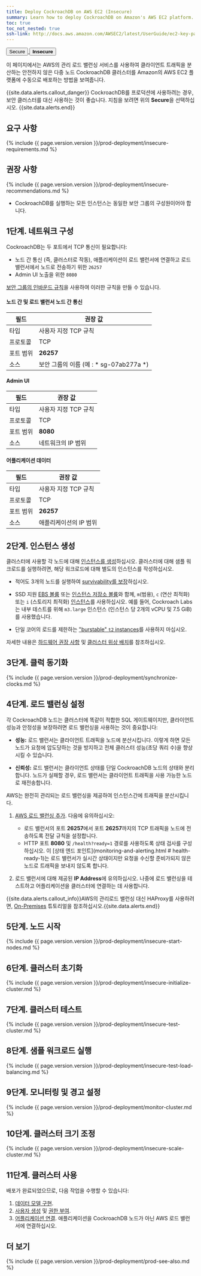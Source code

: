 ```yaml
---
title: Deploy CockroachDB on AWS EC2 (Insecure)
summary: Learn how to deploy CockroachDB on Amazon's AWS EC2 platform.
toc: true
toc_not_nested: true
ssh-link: http://docs.aws.amazon.com/AWSEC2/latest/UserGuide/ec2-key-pairs.html
---
```


<div class="filters filters-big clearfix">
  <a href="deploy-cockroachdb-on-aws.html"><button class="filter-button">Secure</button>
  <button class="filter-button current"><strong>Insecure</strong></button></a>
</div>

이 페이지에서는 AWS의 관리 로드 밸런싱 서비스를 사용하여 클라이언트 트래픽을 분산하는 안전하지 않은 다중 노드 CockroachDB 클러스터를 Amazon의 AWS EC2 플랫폼에 수동으로 배포하는 방법을 보여줍니다.

{{site.data.alerts.callout_danger}} CockroachDB를 프로덕션에 사용하려는 경우, 보안 클러스터를 대신 사용하는 것이 좋습니다. 지침을 보려면 위의 <strong>Secure</strong>을 선택하십시오. {{site.data.alerts.end}}


## 요구 사항

{% include {{ page.version.version }}/prod-deployment/insecure-requirements.md %}

## 권장 사항

{% include {{ page.version.version }}/prod-deployment/insecure-recommendations.md %}

- CockroachDB를 실행하는 모든 인스턴스는 동일한 보안 그룹의 구성원이어야 합니다.

## 1단계. 네트워크 구성

CockroachDB는 두 포트에서 TCP 통신이 필요합니다:

- 노드 간 통신 (즉, 클러스터로 작동), 애플리케이션이 로드 밸런서에 연결하고 로드 밸런서에서 노드로 전송하기 위한 `26257`
- Admin UI 노출을 위한 `8080`

[보안 그룹의 인바운드 규칙](http://docs.aws.amazon.com/AWSEC2/latest/UserGuide/using-network-security.html#adding-security-group-rule)을 사용하여 이러한 규칙을 만들 수 있습니다.

#### 노드 간 및 로드 밸런서 노드 간 통신

 필드 | 권장 값
-------|-------------------
 타입 | 사용자 지정 TCP 규칙
 프로토콜 | TCP
 포트 범위 | **26257**
 소스 | 보안 그룹의 이름 (예 : * sg-07ab277a *)

#### Admin UI

 필드 | 권장 값
-------|-------------------
 타입 | 사용자 지정 TCP 규칙
 프로토콜 | TCP
 포트 범위 | **8080**
 소스 | 네트워크의 IP 범위

#### 어플리케이션 데이터

 필드 | 권장 값
-------|-------------------
 타입 | 사용자 지정 TCP 규칙
 프로토콜 | TCP
 포트 범위 | **26257**
 소스 | 애플리케이션의 IP 범위

## 2단계. 인스턴스 생성

클러스터에 사용할 각 노드에 대해 [인스턴스를 생성](http://docs.aws.amazon.com/AWSEC2/latest/UserGuide/launching-instance.html)하십시오. 클러스터에 대해 샘플 워크로드를 실행하려면, 해당 워크로드에 대해 별도의 인스턴스를 작성하십시오.

- 적어도 3개의 노드를 실행하여 [survivability를 보장](recommended-production-settings.html)하십시오.

- SSD 지원 [EBS 볼륨](https://docs.aws.amazon.com/AWSEC2/latest/UserGuide/EBSVolumeTypes.html) 또는 [인스턴스 저장소 볼륨](https://docs.aws.amazon.com/AWSEC2/latest/UserGuide/ssd-instance-store.html)와 함께, `m`(범용), `c` (연산 최적화) 또는 `i` (스토리지 최적화) [인스턴스](https://aws.amazon.com/ec2/instance-types/)를 사용하십시오. 예를 들어, Cockroach Labs는 내부 테스트를 위해 `m3.large` 인스턴스 (인스턴스 당 2개의 vCPU 및 7.5 GiB)를 사용했습니다.

- 단일 코어의 로드를 제한하는 ["burstable" `t2` instances](https://docs.aws.amazon.com/AWSEC2/latest/UserGuide/t2-instances.html)를 사용하지 마십시오. 

자세한 내용은 [하드웨어 권장 사항](recommended-production-settings.html) 및 [클러스터 위상 배치](recommended-production-settings.html)를 참조하십시오.

## 3단계. 클럭 동기화

{% include {{ page.version.version }}/prod-deployment/synchronize-clocks.md %}

## 4단계. 로드 밸런싱 설정

각 CockroachDB 노드는 클러스터에 똑같이 적합한 SQL 게이트웨이지만, 클라이언트 성능과 안정성을 보장하려면 로드 밸런싱을 사용하는 것이 중요합니다:

- **성능:** 로드 밸런서는 클라이언트 트래픽을 노드에 분산시킵니다. 이렇게 하면 모든 노드가 요청에 압도당하는 것을 방지하고 전체 클러스터 성능(초당 쿼리 수)을 향상시킬 수 있습니다.

- **신뢰성:** 로드 밸런서는 클라이언트 상태를 단일 CockroachDB 노드의 상태와 분리합니다. 노드가 실패할 경우, 로드 밸런서는 클라이언트 트래픽을 사용 가능한 노드로 재전송합니다.

AWS는 완전히 관리되는 로드 밸런싱을 제공하여 인스턴스간에 트래픽을 분산시킵니다.

1. [AWS 로드 밸런싱 추가](http://docs.aws.amazon.com/AWSEC2/latest/UserGuide/ec2-increase-availability.html). 다음에 유의하십시오:
	- 로드 밸런서의 포트 **26257**에서 포트 **26257**까지의 TCP 트래픽을 노드에 전송하도록 전달 규칙을 설정합니다.
	- HTTP 포트 **8080** 및 `/health?ready=1` 경로를 사용하도록 상태 검사를 구성하십시오. 이 [상태 엔드 포인트](monitoring-and-alerting.html # health-ready-1)는 로드 밸런서가 실시간 상태이지만 요청을 수신할 준비가되지 않은 노드로 트래픽을 보내지 않도록 합니다.
	
2. 로드 밸런서에 대해 제공된 **IP Address**에 유의하십시오. 나중에 로드 밸런싱을 테스트하고 어플리케이션을 클러스터에 연결하는 데 사용합니다.

{{site.data.alerts.callout_info}}AWS의 관리로드 밸런싱 대신 HAProxy를 사용하려면, <a href="deploy-cockroachdb-on-premises-insecure.html">On-Premises</a> 튜토리얼을 참조하십시오.{{site.data.alerts.end}}

## 5단계. 노드 시작

{% include {{ page.version.version }}/prod-deployment/insecure-start-nodes.md %}

## 6단계. 클러스터 초기화

{% include {{ page.version.version }}/prod-deployment/insecure-initialize-cluster.md %}

## 7단계. 클러스터 테스트

{% include {{ page.version.version }}/prod-deployment/insecure-test-cluster.md %}

## 8단계. 샘플 워크로드 실행

{% include {{ page.version.version }}/prod-deployment/insecure-test-load-balancing.md %}

## 9단계. 모니터링 및 경고 설정

{% include {{ page.version.version }}/prod-deployment/monitor-cluster.md %}

## 10단계. 클러스터 크기 조정

{% include {{ page.version.version }}/prod-deployment/insecure-scale-cluster.md %}

## 11단계. 클러스터 사용

배포가 완료되었으므로, 다음 작업을 수행할 수 있습니다:

1. [데이터 모델 구현](sql-statements.html).
2. [사용자 생성](create-and-manage-users.html) 및 [권한 부여](grant.html).
3. [어플리케이션 연결](install-client-drivers.html). 애플리케이션을 CockroachDB 노드가 아닌 AWS 로드 밸런서에 연결하십시오.

## 더 보기

{% include {{ page.version.version }}/prod-deployment/prod-see-also.md %}
